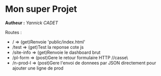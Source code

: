 # **Mon super Projet**
**Autheur :** _Yannick CADET_

Routes :
*  /           => (get)Renvoie 'public/index.html'
*  /test       => (get)Test la reponse cote js
*  /site-info  => (get)Renvoie le dashboard brut
*  /pl-form    => (post)Gere le retour formulaire HTTP //casse\\
*  /n-prod-l   => (post)Gere l'envoi de donnees par JSON directement pour ajouter une ligne de prod
